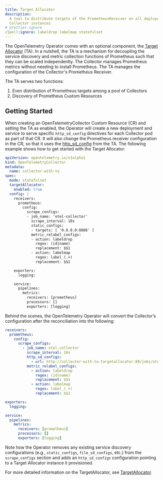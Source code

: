 ```yaml
---
title: Target Allocator
description:
  A tool to distribute targets of the PrometheusReceiver on all deployed
  Collector instances
# prettier-ignore
cSpell:ignore: labeldrop labelmap statefulset
---
```


The OpenTelemetry Operator comes with an optional component, the
[Target Allocator](https://github.com/open-telemetry/opentelemetry-operator/tree/main/cmd/otel-allocator)
(TA). In a nutshell, the TA is a mechanism for decoupling the service discovery
and metric collection functions of Prometheus such that they can be scaled
independently. The Collector manages Prometheus metrics without needing to
install Prometheus. The TA manages the configuration of the Collector's
Prometheus Receiver.

The TA serves two functions:

1. Even distribution of Prometheus targets among a pool of Collectors
2. Discovery of Prometheus Custom Resources

## Getting Started

When creating an OpenTelemetryCollector Custom Resource (CR) and setting the TA
as enabled, the Operator will create a new deployment and service to serve
specific `http_sd_config` directives for each Collector pod as part of that CR.
It will also change the Prometheus receiver configuration in the CR, so that it
uses the [http_sd_config](https://prometheus.io/docs/prometheus/latest/http_sd/)
from the TA. The following example shows how to get started with the Target
Allocator:

```yaml
apiVersion: opentelemetry.io/v1alpha1
kind: OpenTelemetryCollector
metadata:
  name: collector-with-ta
spec:
  mode: statefulset
  targetAllocator:
    enabled: true
  config: |
    receivers:
      prometheus:
        config:
          scrape_configs:
          - job_name: 'otel-collector'
            scrape_interval: 10s
            static_configs:
            - targets: [ '0.0.0.0:8888' ]
            metric_relabel_configs:
            - action: labeldrop
              regex: (id|name)
              replacement: $$1
            - action: labelmap
              regex: label_(.+)
              replacement: $$1 

    exporters:
      logging:

    service:
      pipelines:
        metrics:
          receivers: [prometheus]
          processors: []
          exporters: [logging]
```

Behind the scenes, the OpenTelemetry Operator will convert the Collector’s
configuration after the reconciliation into the following:

```yaml
receivers:
  prometheus:
    config:
      scrape_configs:
        - job_name: otel-collector
          scrape_interval: 10s
          http_sd_configs:
            - url: http://collector-with-ta-targetallocator:80/jobs/otel-collector/targets?collector_id=$POD_NAME
          metric_relabel_configs:
            - action: labeldrop
              regex: (id|name)
              replacement: $$1
            - action: labelmap
              regex: label_(.+)
              replacement: $$1

exporters:
  logging:

service:
  pipelines:
    metrics:
      receivers: [prometheus]
      processors: []
      exporters: [logging]
```

Note how the Operator removes any existing service discovery configurations
(e.g., `static_configs`, `file_sd_configs`, etc.) from the `scrape_configs`
section and adds an `http_sd_configs` configuration pointing to a Target
Allocator instance it provisioned.

For more detailed information on the TargetAllocator, see
[TargetAllocator](https://github.com/open-telemetry/opentelemetry-operator/tree/main/cmd/otel-allocator).
